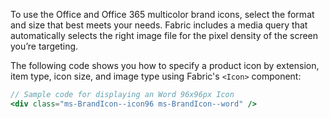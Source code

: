 To use the Office and Office 365 multicolor brand icons, select the format and size that best meets your needs. Fabric includes a media query that automatically selects the right image file for the pixel density of the screen you’re targeting.

The following code shows you how to specify a product icon by extension, item type, icon size, and image type using Fabric's `<Icon>` component:

```jsx
// Sample code for displaying an Word 96x96px Icon
<div class="ms-BrandIcon--icon96 ms-BrandIcon--word" />
```
